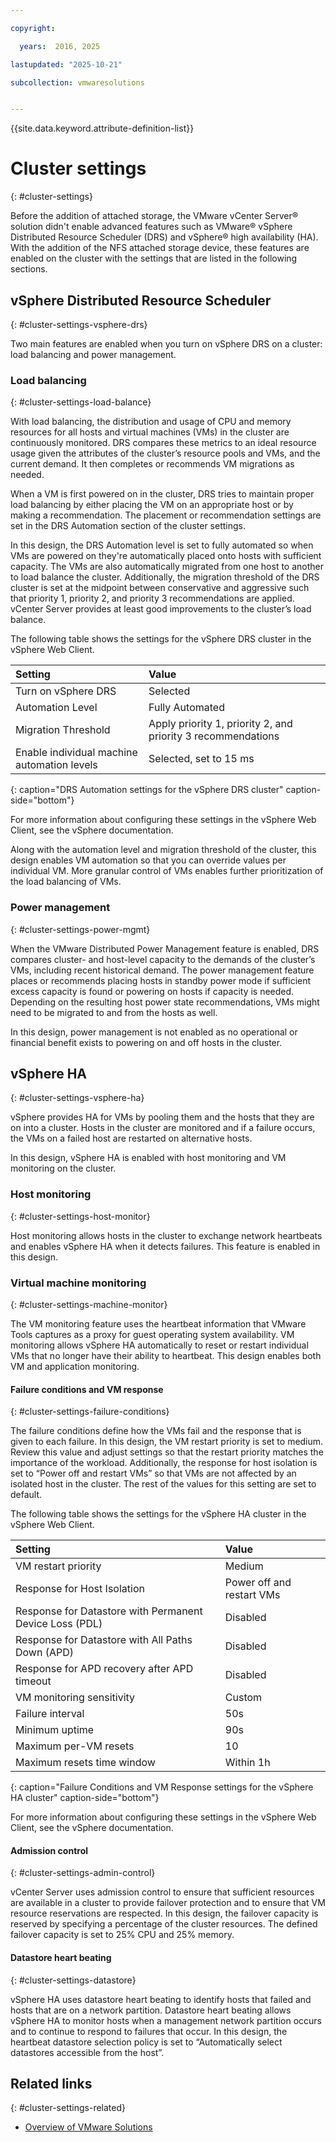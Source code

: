 ```yaml
---

copyright:

  years:  2016, 2025

lastupdated: "2025-10-21"

subcollection: vmwaresolutions


---
```


{{site.data.keyword.attribute-definition-list}}

# Cluster settings
{: #cluster-settings}



Before the addition of attached storage, the VMware vCenter Server® solution didn't enable advanced features such as VMware® vSphere Distributed Resource Scheduler (DRS) and vSphere® high availability (HA). With the addition of the NFS attached storage device, these features are enabled on the cluster with the settings that are listed in the following sections.

## vSphere Distributed Resource Scheduler
{: #cluster-settings-vsphere-drs}

Two main features are enabled when you turn on vSphere DRS on a cluster: load balancing and power management.

### Load balancing
{: #cluster-settings-load-balance}

With load balancing, the distribution and usage of CPU and memory resources for all hosts and virtual machines (VMs) in the cluster are continuously monitored. DRS compares these metrics to an ideal resource usage given the attributes of the cluster’s resource pools and VMs, and the current demand. It then completes or recommends VM migrations as needed.

When a VM is first powered on in the cluster, DRS tries to maintain proper load balancing by either placing the VM on an appropriate host or by making a recommendation. The placement or recommendation settings are set in the DRS Automation section of the cluster settings.

In this design, the DRS Automation level is set to fully automated so when VMs are powered on they're automatically placed onto hosts with sufficient capacity. The VMs are also automatically migrated from one host to another to load balance the cluster. Additionally, the migration threshold of the DRS cluster is set at the midpoint between conservative and aggressive such that priority 1, priority 2, and priority 3 recommendations are applied. vCenter Server provides at least good improvements to the cluster’s load balance.

The following table shows the settings for the vSphere DRS cluster in the vSphere Web Client.

| Setting             | Value  |
|:------------------- |:------ |
| Turn on vSphere DRS | Selected |
| Automation Level | Fully Automated |
| Migration Threshold | Apply priority 1, priority 2, and priority 3 recommendations |
| Enable individual machine automation levels | Selected, set to 15 ms |
{: caption="DRS Automation settings for the vSphere DRS cluster" caption-side="bottom"}

For more information about configuring these settings in the vSphere Web Client, see the vSphere documentation.

Along with the automation level and migration threshold of the cluster, this design enables VM automation so that you can override values per individual VM. More granular control of VMs enables further prioritization of the load balancing of VMs.

### Power management
{: #cluster-settings-power-mgmt}

When the VMware Distributed Power Management feature is enabled, DRS compares cluster- and host-level capacity to the demands of the cluster’s VMs, including recent historical demand. The power management feature places or recommends placing hosts in standby power mode if sufficient excess capacity is found or powering on hosts if capacity is needed. Depending on the resulting host power state recommendations, VMs might need to be migrated to and from the hosts as well.

In this design, power management is not enabled as no operational or financial benefit exists to powering on and off hosts in the cluster.

## vSphere HA
{: #cluster-settings-vsphere-ha}

vSphere provides HA for VMs by pooling them and the hosts that they are on into a cluster. Hosts in the cluster are monitored and if a failure occurs, the VMs on a failed host are restarted on alternative hosts.

In this design, vSphere HA is enabled with host monitoring and VM monitoring on the cluster.

### Host monitoring
{: #cluster-settings-host-monitor}

Host monitoring allows hosts in the cluster to exchange network heartbeats and enables vSphere HA when it detects failures. This feature is enabled in this design.

### Virtual machine monitoring
{: #cluster-settings-machine-monitor}

The VM monitoring feature uses the heartbeat information that VMware Tools captures as a proxy for guest operating system availability. VM monitoring allows vSphere HA automatically to reset or restart individual VMs that no longer have their ability to heartbeat. This design enables both VM and application monitoring.

#### Failure conditions and VM response
{: #cluster-settings-failure-conditions}

The failure conditions define how the VMs fail and the response that is given to each failure. In this design, the VM restart priority is set to medium. Review this value and adjust settings so that the restart priority matches the importance of the workload. Additionally, the response for host isolation is set to “Power off and restart VMs” so that VMs are not affected by an isolated host in the cluster. The rest of the values for this setting are set to default.

The following table shows the settings for the vSphere HA cluster in the vSphere Web Client.

| Setting             | Value  |
|:------------------- |:------ |
| VM restart priority | Medium |
| Response for Host Isolation | Power off and restart VMs |
| Response for Datastore with Permanent Device Loss (PDL) | Disabled |
| Response for Datastore with All Paths Down (APD) | Disabled |
| Response for APD recovery after APD timeout | Disabled |
| VM monitoring sensitivity | Custom |
| Failure interval | 50s |
| Minimum uptime | 90s |
| Maximum per-VM resets | 10 |
| Maximum resets time window | Within 1h |
{: caption="Failure Conditions and VM Response settings for the vSphere HA cluster" caption-side="bottom"}

For more information about configuring these settings in the vSphere Web Client, see the vSphere documentation.

#### Admission control
{: #cluster-settings-admin-control}

vCenter Server uses admission control to ensure that sufficient resources are available in a cluster to provide failover protection and to ensure that VM resource reservations are respected. In this design, the failover capacity is reserved by specifying a percentage of the cluster resources. The defined failover capacity is set to 25% CPU and 25% memory.

#### Datastore heart beating
{: #cluster-settings-datastore}

vSphere HA uses datastore heart beating to identify hosts that failed and hosts that are on a network partition. Datastore heart beating allows vSphere HA to monitor hosts when a management network partition occurs and to continue to respond to failures that occur. In this design, the heartbeat datastore selection policy is set to “Automatically select datastores accessible from the host”.

## Related links
{: #cluster-settings-related}

* [Overview of VMware Solutions](/docs/vmwaresolutions?topic=vmwaresolutions-solution_overview)
